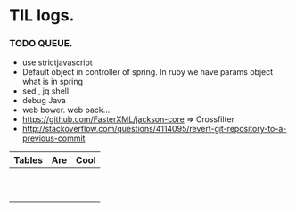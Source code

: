 # TIL logs.


### TODO QUEUE.
- use strictjavascript
- Default object in controller of spring. In ruby we have params object what is in spring
- sed , jq shell
- debug Java
- web bower. web pack…
- https://github.com/FasterXML/jackson-core   => Crossfilter
- http://stackoverflow.com/questions/4114095/revert-git-repository-to-a-previous-commit




| Tables                       |      Are                          |  Cool                     |
|------------------------------|-----------------------------------|---------------------------|
|                              |                                   |                           |
|                              |                                   |                           |
|                              |                                   |                           |
|                              |                                   |                           |
|                              |                                   |                           |
|                              |                                   |                           |
|                              |                                   |                           |
|                              |                                   |                           |
|                              |                                   |                           |
|                              |                                   |                           |




